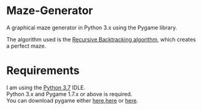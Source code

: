 # Maze-Generator
A graphical maze generator in Python 3.x using the Pygame library.

The algorithm used is the [Recursive Backtracking algorithm](https://en.wikipedia.org/wiki/Maze_generation_algorithm#Recursive_backtracker), which creates a perfect maze.

# Requirements
I am using the [Python 3.7](https://www.python.org/downloads/release/python-370/) IDLE.\
Python 3.x and Pygame 1.7.x or above is required.\
You can download pygame either [here](https://www.pygame.org/download.shtml),[here](https://bitbucket.org/pygame/pygame/downloads/) or [here](https://www.lfd.uci.edu/~gohlke/pythonlibs/#pygame).
